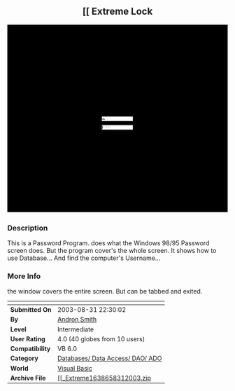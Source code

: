 ﻿<div align="center">

## \[\[ Extreme Lock

<img src="PIC20038312243268149.JPG">
</div>

### Description

This is a Password Program. does what the Windows 98/95 Password screen does. But the program cover's the whole screen. It shows how to use Database... And find the computer's Username...
 
### More Info
 
the window covers the entire screen. But can be tabbed and exited.


<span>             |<span>
---                |---
**Submitted On**   |2003-08-31 22:30:02
**By**             |[Andron Smith](https://github.com/Planet-Source-Code/PSCIndex/blob/master/ByAuthor/andron-smith.md)
**Level**          |Intermediate
**User Rating**    |4.0 (40 globes from 10 users)
**Compatibility**  |VB 6\.0
**Category**       |[Databases/ Data Access/ DAO/ ADO](https://github.com/Planet-Source-Code/PSCIndex/blob/master/ByCategory/databases-data-access-dao-ado__1-6.md)
**World**          |[Visual Basic](https://github.com/Planet-Source-Code/PSCIndex/blob/master/ByWorld/visual-basic.md)
**Archive File**   |[\[\[\_Extreme1638658312003\.zip](https://github.com/Planet-Source-Code/andron-smith-extreme-lock__1-48125/archive/master.zip)








